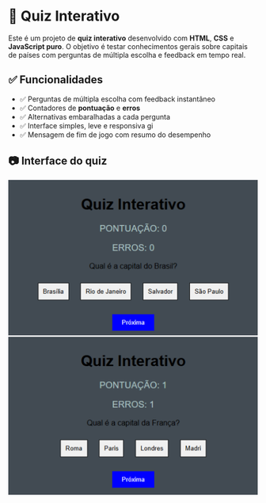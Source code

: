 # 🧠 Quiz Interativo

Este é um projeto de **quiz interativo** desenvolvido com **HTML**, **CSS** e **JavaScript puro**. O objetivo é testar conhecimentos gerais sobre capitais de países com perguntas de múltipla escolha e feedback em tempo real.

## ✅ Funcionalidades

- ✅ Perguntas de múltipla escolha com feedback instantâneo  
- ✅ Contadores de **pontuação** e **erros**  
- ✅ Alternativas embaralhadas a cada pergunta  
- ✅ Interface simples, leve e responsiva  gi
- ✅ Mensagem de fim de jogo com resumo do desempenho

## 📷 Interface do quiz 
![Exemplo0](imagens\image-1.png)
![Exemplo1](imagens\image.png)

